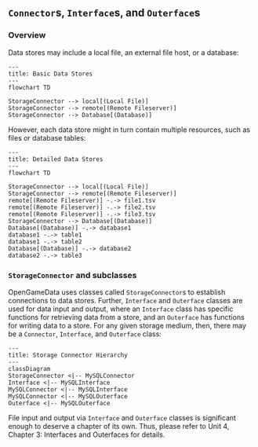 ## `Connector`s, `Interface`s, and `Outerface`s

### Overview

Data stores may include a local file, an external file host, or a database:

```{mermaid}
---
title: Basic Data Stores
---
flowchart TD

StorageConnector --> local[(Local File)]
StorageConnector --> remote[(Remote Fileserver)]
StorageConnector --> Database[(Database)]
```

However, each data store might in turn contain multiple resources, such as files or database tables:

```{mermaid}
---
title: Detailed Data Stores
---
flowchart TD

StorageConnector --> local[(Local File)]
StorageConnector --> remote[(Remote Fileserver)]
remote[(Remote Fileserver)] -.-> file1.tsv
remote[(Remote Fileserver)] -.-> file2.tsv
remote[(Remote Fileserver)] -.-> file3.tsv
StorageConnector --> Database[(Database)]
Database[(Database)] -.-> database1
database1 -.-> table1
database1 -.-> table2
Database[(Database)] -.-> database2
database2 -.-> table3
```

### `StorageConnector` and subclasses

OpenGameData uses classes called `StorageConnector`s to establish connections to data stores.
Further, `Interface` and `Outerface` classes are used for data input and output, where an `Interface` class has specific functions for retrieving data from a store, and an `Outerface` has functions for writing data to a store.
For any given storage medium, then, there may be a `Connector`, `Interface`, and `Outerface` class:

```{mermaid}
---
title: Storage Connector Hierarchy
---
classDiagram
StorageConnector <|-- MySQLConnector
Interface <|-- MySQLInterface
MySQLConnector <|-- MySQLInterface
MySQLConnector <|-- MySQLOuterface
Outerface <|-- MySQLOuterface
```

File input and output via `Interface` and `Outerface` classes is significant enough to deserve a chapter of its own.
Thus, please refer to Unit 4, Chapter 3: Interfaces and Outerfaces for details.
